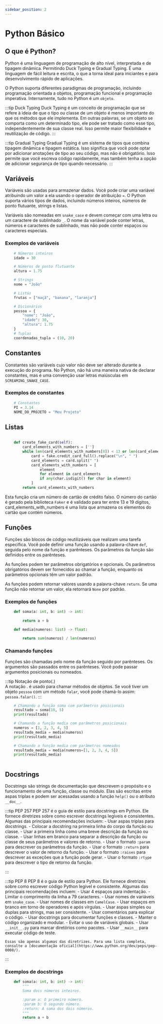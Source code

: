 ```yaml
---
sidebar_position: 2
---
```


# Python Básico

## O que é Python?

Python é uma linguagem de programação de alto nível, interpretada e de tipagem dinâmica. Permitindo Duck Typing e Gradual Typing. É uma linguagem de fácil leitura e escrita, o que a torna ideal para iniciantes e para desenvolvimento rápido de aplicações.  

O Python suporta diferentes paradigmas de programação, incluindo programação orientada a objetos, programação funcional e programação imperativa. Internamente, tudo no Python é um `objeto`.

:::tip Duck Typing
    Duck Typing é um conceito de programação que se refere à ideia de que o tipo ou classe de um objeto é menos importante do que os métodos que ele implementa. Em outras palavras, se um objeto se comporta como um determinado tipo, ele pode ser tratado como esse tipo, independentemente de sua classe real. Isso permite maior flexibilidade e reutilização de código.
:::

:::tip Gradual Typing
    Gradual Typing é um sistema de tipos que combina tipagem dinâmica e tipagem estática. Isso significa que você pode optar por adicionar anotações de tipo ao seu código, mas não é obrigatório. Isso permite que você escreva código rapidamente, mas também tenha a opção de adicionar segurança de tipo quando necessário.
:::

## Variáveis

Variáveis são usadas para armazenar dados. Você pode criar uma variável atribuindo um valor a ela usando o operador de atribuição `=`. O Python suporta vários tipos de dados, incluindo números inteiros, números de ponto flutuante, strings e listas.

Variáveis são nomeadas em `snake_case` e devem começar com uma letra ou um caractere de sublinhado `_`. O nome da variável pode conter letras, números e caracteres de sublinhado, mas não pode conter espaços ou caracteres especiais.

### Exemplos de variáveis

```python
    # Números inteiros
    idade = 30

    # Números de ponto flutuante
    altura = 1.75

    # Strings
    nome = "João"

    # Listas
    frutas = ["maçã", "banana", "laranja"]

    # Dicionários
    pessoa = {
        "nome": "João",
        "idade": 30,
        "altura": 1.75
    }
    # Tuplas
    coordenadas_tupla = (10, 20)
```

## Constantes
Constantes são variáveis cujo valor não deve ser alterado durante a execução do programa. No Python, não há uma maneira nativa de declarar constantes, mas é uma convenção usar letras maiúsculas em `SCREAMING_SNAKE_CASE`.

### Exemplos de constantes

```python
    # Constantes
    PI = 3.14
    NOME_DO_PROJETO = "Meu Projeto"
```

## Listas

```python	

    def create_fake_card(self):
        card_elements_with_numbers = ['']
        while len(card_elements_with_numbers[0]) < 13 or len(card_elements_with_numbers[0]) > 19:
            card = fake.credit_card_full().replace("\n", " ")
            card_elements = card.split(" ")
            card_elements_with_numbers = [
                element
                for element in card_elements
                if any(char.isdigit() for char in element)
            ]
        return card_elements_with_numbers

```

Esta função cria um número de cartão de crédito falso. O número do cartão é gerado pela biblioteca `Faker` e é validado para ter entre 13 e 19 dígitos, card_elements_with_numbers é uma lista que armazena os elementos do cartão que contém números.

## Funções
Funções são blocos de código reutilizáveis que realizam uma tarefa específica. Você pode definir uma função usando a palavra-chave `def`, seguida pelo nome da função e parênteses. Os parâmetros da função são definidos entre os parênteses.  

As funções podem ter parâmetros obrigatórios e opcionais. Os parâmetros obrigatórios devem ser fornecidos ao chamar a função, enquanto os parâmetros opcionais têm um valor padrão.

As funções podem retornar valores usando a palavra-chave `return`. Se uma função não retornar um valor, ela retornará `None` por padrão.

### Exemplos de funções

```python
    def soma(a: int, b: int) -> int:
       
        return a + b

    def media(numeros: list) -> float:
       
        return sum(numeros) / len(numeros)
```
### Chamando funções

Funções são chamadas pelo nome da função seguido por parênteses. Os argumentos são passados entre os parênteses. Você pode passar argumentos posicionais ou nomeados.

:::tip Notação de ponto(.)  
    A notação . é usado para chamar métodos de objetos. Se você tiver um objeto `pessoa` com um método `falar`, você pode chamá-lo assim: `pessoa.falar()`. 
:::


```python
    # Chamando a função soma com parâmetros posicionais
    resultado = soma(10, 5)
    print(resultado) 

    # Chamando a função media com parâmetros posicionais
    numeros = [1, 2, 3, 4, 5]
    resultado_media = media(numeros)
    print(resultado_media) 

    # Chamando a função media com parâmetros nomeados
    resultado_media = media(numeros=[1, 2, 3, 4, 5])
    print(resultado_media) 
    
```

## Docstrings

Docstrings são strings de documentação que descrevem o propósito e o funcionamento de uma função, classe ou módulo. Elas são escritas entre aspas triplas e podem ser acessadas usando a função `help()` ou o atributo `__doc__`.


:::tip PEP 257 
    PEP 257 é o guia de estilo para docstrings em Python. Ele fornece diretrizes sobre como escrever docstrings legíveis e consistentes. Algumas das principais recomendações incluem:
    - Usar aspas triplas para docstrings.
    - Colocar a docstring na primeira linha do corpo da função ou classe.
    - Usar a primeira linha como uma breve descrição da função ou classe.
    - Usar linhas em branco para separar a descrição da função ou classe de seus parâmetros e valores de retorno.
    - Usar o formato `:param` para descrever os parâmetros da função.
    - Usar o formato `:return` para descrever o valor de retorno da função.
    - Usar o formato `:raises` para descrever as exceções que a função pode gerar.
    - Usar o formato `:rtype` para descrever o tipo de retorno da função.

:::

:::tip PEP 8
    PEP 8 é o guia de estilo para Python. Ele fornece diretrizes sobre como escrever código Python legível e consistente. Algumas das principais recomendações incluem:
    - Usar 4 espaços para indentação.
    - Limitar o comprimento da linha a 79 caracteres.
    - Usar nomes de variáveis em `snake_case`.
    - Usar nomes de classes em `CamelCase`.
    - Usar espaços em branco em torno de operadores e após vírgulas.
    - Usar aspas simples ou duplas para strings, mas ser consistente.
    - Usar comentários para explicar o código.
    - Usar docstrings para documentar funções e classes.
    - Manter o código organizado e modular.
    - Evitar o uso de variáveis globais.
    - Usar `__init__.py` para marcar diretórios como pacotes.
    - Usar `__main__` para executar código de teste.

    Essas são apenas algumas das diretrizes. Para uma lista completa, consulte a [documentação oficial](https://www.python.org/dev/peps/pep-0008/).

:::

### Exemplos de docstrings

```python
    def soma(a: int, b: int) -> int:
        """
        Soma dois números inteiros.

        :param a: O primeiro número.
        :param b: O segundo número.
        :return: A soma dos dois números.
        """
        return a + b
```